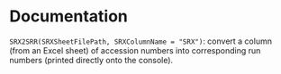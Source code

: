 # Documentation
```SRX2SRR(SRXSheetFilePath, SRXColumnName = "SRX")```: convert a column (from an Excel sheet) of accession numbers into corresponding run numbers (printed directly onto the console).
